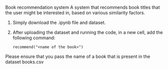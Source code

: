 Book recommendation system
A system that recommends book titles that the user might be interested in, based on various similarity factors.


1. Simply download the .ipynb file and dataset.
2. After uploading the dataset and running the code, in a new cell, add the following command:

	```recommend("<name of the book>")```

Please ensure that you pass the name of a book that is present in the dataset books.csv